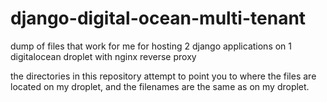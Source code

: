 # django-digital-ocean-multi-tenant
dump of files that work for me for hosting 2 django applications on 1 digitalocean droplet with nginx reverse proxy

the directories in this repository attempt to point you to where the files are located on my droplet, and the filenames are the same as on my droplet.